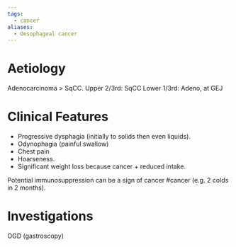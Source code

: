 ```yaml
---
tags:
  - cancer
aliases:
  - Oesophageal cancer
---
```

# Aetiology
Adenocarcinoma > SqCC.
	Upper 2/3rd: SqCC
	Lower 1/3rd: Adeno, at GEJ
# Clinical Features
- Progressive dysphagia (initially to solids then even liquids).
- Odynophagia (painful swallow)
- Chest pain
- Hoarseness.
- Significant weight loss because cancer + reduced intake.

Potential immunosuppression can be a sign of cancer #cancer (e.g. 2 colds in 2 months).
# Investigations
OGD (gastroscopy)